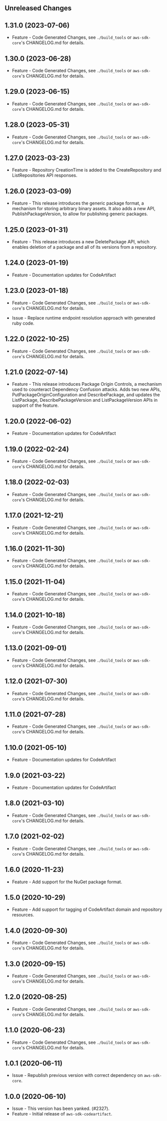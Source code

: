 Unreleased Changes
------------------

1.31.0 (2023-07-06)
------------------

* Feature - Code Generated Changes, see `./build_tools` or `aws-sdk-core`'s CHANGELOG.md for details.

1.30.0 (2023-06-28)
------------------

* Feature - Code Generated Changes, see `./build_tools` or `aws-sdk-core`'s CHANGELOG.md for details.

1.29.0 (2023-06-15)
------------------

* Feature - Code Generated Changes, see `./build_tools` or `aws-sdk-core`'s CHANGELOG.md for details.

1.28.0 (2023-05-31)
------------------

* Feature - Code Generated Changes, see `./build_tools` or `aws-sdk-core`'s CHANGELOG.md for details.

1.27.0 (2023-03-23)
------------------

* Feature - Repository CreationTime is added to the CreateRepository and ListRepositories API responses.

1.26.0 (2023-03-09)
------------------

* Feature - This release introduces the generic package format, a mechanism for storing arbitrary binary assets. It also adds a new API, PublishPackageVersion, to allow for publishing generic packages.

1.25.0 (2023-01-31)
------------------

* Feature - This release introduces a new DeletePackage API, which enables deletion of a package and all of its versions from a repository.

1.24.0 (2023-01-19)
------------------

* Feature - Documentation updates for CodeArtifact

1.23.0 (2023-01-18)
------------------

* Feature - Code Generated Changes, see `./build_tools` or `aws-sdk-core`'s CHANGELOG.md for details.

* Issue - Replace runtime endpoint resolution approach with generated ruby code.

1.22.0 (2022-10-25)
------------------

* Feature - Code Generated Changes, see `./build_tools` or `aws-sdk-core`'s CHANGELOG.md for details.

1.21.0 (2022-07-14)
------------------

* Feature - This release introduces Package Origin Controls, a mechanism used to counteract Dependency Confusion attacks. Adds two new APIs, PutPackageOriginConfiguration and DescribePackage, and updates the ListPackage, DescribePackageVersion and ListPackageVersion APIs in support of the feature.

1.20.0 (2022-06-02)
------------------

* Feature - Documentation updates for CodeArtifact

1.19.0 (2022-02-24)
------------------

* Feature - Code Generated Changes, see `./build_tools` or `aws-sdk-core`'s CHANGELOG.md for details.

1.18.0 (2022-02-03)
------------------

* Feature - Code Generated Changes, see `./build_tools` or `aws-sdk-core`'s CHANGELOG.md for details.

1.17.0 (2021-12-21)
------------------

* Feature - Code Generated Changes, see `./build_tools` or `aws-sdk-core`'s CHANGELOG.md for details.

1.16.0 (2021-11-30)
------------------

* Feature - Code Generated Changes, see `./build_tools` or `aws-sdk-core`'s CHANGELOG.md for details.

1.15.0 (2021-11-04)
------------------

* Feature - Code Generated Changes, see `./build_tools` or `aws-sdk-core`'s CHANGELOG.md for details.

1.14.0 (2021-10-18)
------------------

* Feature - Code Generated Changes, see `./build_tools` or `aws-sdk-core`'s CHANGELOG.md for details.

1.13.0 (2021-09-01)
------------------

* Feature - Code Generated Changes, see `./build_tools` or `aws-sdk-core`'s CHANGELOG.md for details.

1.12.0 (2021-07-30)
------------------

* Feature - Code Generated Changes, see `./build_tools` or `aws-sdk-core`'s CHANGELOG.md for details.

1.11.0 (2021-07-28)
------------------

* Feature - Code Generated Changes, see `./build_tools` or `aws-sdk-core`'s CHANGELOG.md for details.

1.10.0 (2021-05-10)
------------------

* Feature - Documentation updates for CodeArtifact

1.9.0 (2021-03-22)
------------------

* Feature - Documentation updates for CodeArtifact

1.8.0 (2021-03-10)
------------------

* Feature - Code Generated Changes, see `./build_tools` or `aws-sdk-core`'s CHANGELOG.md for details.

1.7.0 (2021-02-02)
------------------

* Feature - Code Generated Changes, see `./build_tools` or `aws-sdk-core`'s CHANGELOG.md for details.

1.6.0 (2020-11-23)
------------------

* Feature - Add support for the NuGet package format.

1.5.0 (2020-10-29)
------------------

* Feature - Add support for tagging of CodeArtifact domain and repository resources.

1.4.0 (2020-09-30)
------------------

* Feature - Code Generated Changes, see `./build_tools` or `aws-sdk-core`'s CHANGELOG.md for details.

1.3.0 (2020-09-15)
------------------

* Feature - Code Generated Changes, see `./build_tools` or `aws-sdk-core`'s CHANGELOG.md for details.

1.2.0 (2020-08-25)
------------------

* Feature - Code Generated Changes, see `./build_tools` or `aws-sdk-core`'s CHANGELOG.md for details.

1.1.0 (2020-06-23)
------------------

* Feature - Code Generated Changes, see `./build_tools` or `aws-sdk-core`'s CHANGELOG.md for details.

1.0.1 (2020-06-11)
------------------

* Issue - Republish previous version with correct dependency on `aws-sdk-core`.

1.0.0 (2020-06-10)
------------------

* Issue - This version has been yanked. (#2327).
* Feature - Initial release of `aws-sdk-codeartifact`.
